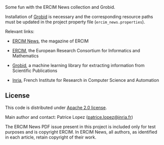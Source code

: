 Some fun with the ERCIM News collection and Grobid.

Installation of [Grobid](https://github.com/kermitt2/grobid) is necessary and the corresponding resource paths must be updated in the project property file (`ercim_news.properties`). 

Relevant links:

- [ERCIM News](http://ercim-news.ercim.eu), the magazine of ERCIM

- [ERCIM](http://www.ercim.eu), the European Research Consortium for Informatics and Mathematics

- [Grobid](https://github.com/kermitt2/grobid), a machine learning library for extracting information from Scientific Publications

- [Inria](http://www.inria.fr), French Institute for Research in Computer Science and Automation

## License

This code is distributed under [Apache 2.0 license](http://www.apache.org/licenses/LICENSE-2.0). 

Main author and contact: Patrice Lopez (<patrice.lopez@inria.fr>)

The ERCIM News PDF issue present in this project is included only for test purposes and is copyright ERCIM.
In ERCIM News, all authors, as identified in each article, retain copyright of their work.
